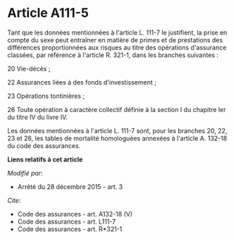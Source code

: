 # Article A111-5

Tant que les données mentionnées à l'article L. 111-7 le justifient, la prise en compte du sexe peut entraîner en matière de
primes et de prestations des différences proportionnées aux risques au titre des opérations d'assurance classées, par
référence à l'article R. 321-1, dans les branches suivantes : 

20 Vie-décès ; 

22 Assurances liées à des fonds d'investissement ; 

23 Opérations tontinières ; 

26 Toute opération à caractère collectif définie à la section I du chapitre Ier du titre IV du livre IV. 

Les données mentionnées à l'article L. 111-7 sont, pour les branches 20, 22, 23 et 26, les tables de mortalité homologuées
annexées à l'article A. 132-18 du code des assurances.

**Liens relatifs à cet article**

_Modifié par_:

  - Arrêté du 28 décembre 2015 - art. 3

_Cite_:

  - Code des assurances - art. A132-18 (V)
  - Code des assurances - art. L111-7
  - Code des assurances - art. R*321-1
